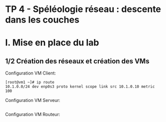 # TP 4 - Spéléologie réseau : descente dans les couches
# I. Mise en place du lab
## 1/2 Création des réseaux et création des VMs
Configuration VM Client:
```
[root@vm1 ~]# ip route
10.1.0.0/24 dev enp0s3 proto kernel scope link src 10.1.0.10 metric 100
```
Configuration VM Serveur:
```

```
Configuration VM Routeur:
```

```
<!--stackedit_data:
eyJoaXN0b3J5IjpbLTE5NjY3MDg4NzksMjEzNjgwOTI1Miw3Mz
A5OTgxMTZdfQ==
-->